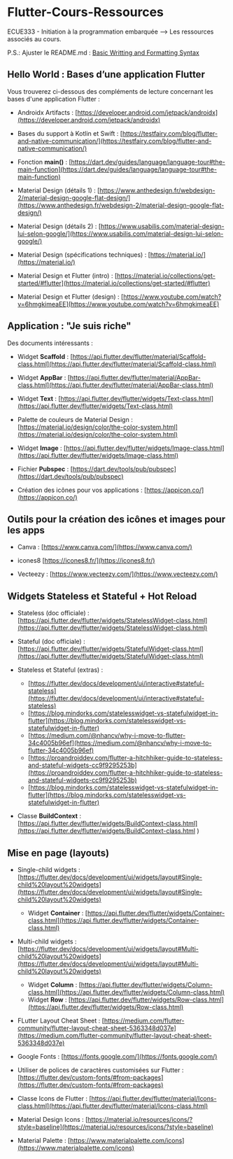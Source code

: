 # Flutter-Cours-Ressources
ECUE333 - Initiation à la programmation embarquée --> Les ressources associés au cours.

P.S.: Ajuster le README.md : [Basic Writting and Formatting Syntax](https://docs.github.com/en/github/writing-on-github/basic-writing-and-formatting-syntax)

## Hello World : Bases d’une application Flutter

Vous trouverez ci-dessous des compléments de lecture concernant les bases d'une application Flutter :

- Androidx Artifacts : [https://developer.android.com/jetpack/androidx](https://developer.android.com/jetpack/androidx)

- Bases du support à Kotlin et Swift : [https://testfairy.com/blog/flutter-and-native-communication/](https://testfairy.com/blog/flutter-and-native-communication/)

- Fonction __main()__ : [https://dart.dev/guides/language/language-tour#the-main-function](https://dart.dev/guides/language/language-tour#the-main-function)

- Material Design (détails 1) : [https://www.anthedesign.fr/webdesign-2/material-design-google-flat-design/](https://www.anthedesign.fr/webdesign-2/material-design-google-flat-design/)

- Material Design (détails 2) : [https://www.usabilis.com/material-design-lui-selon-google/](https://www.usabilis.com/material-design-lui-selon-google/)

- Material Design (spécifications techniques) : [https://material.io/](https://material.io/)

- Material Design et Flutter (intro) : [https://material.io/collections/get-started/#flutter](https://material.io/collections/get-started/#flutter)

- Material Design et Flutter (design) : [https://www.youtube.com/watch?v=6hmgkimeaEE](https://www.youtube.com/watch?v=6hmgkimeaEE)

## Application : "Je suis riche"

Des documents intéressants :

- Widget __Scaffold__ : [https://api.flutter.dev/flutter/material/Scaffold-class.html](https://api.flutter.dev/flutter/material/Scaffold-class.html)

- Widget __AppBar__ : [https://api.flutter.dev/flutter/material/AppBar-class.html](https://api.flutter.dev/flutter/material/AppBar-class.html)

- Widget __Text__ : [https://api.flutter.dev/flutter/widgets/Text-class.html](https://api.flutter.dev/flutter/widgets/Text-class.html)

- Palette de couleurs de Material Design : [https://material.io/design/color/the-color-system.html](https://material.io/design/color/the-color-system.html)

- Widget __Image__ : [https://api.flutter.dev/flutter/widgets/Image-class.html](https://api.flutter.dev/flutter/widgets/Image-class.html)

- Fichier __Pubspec__ : [https://dart.dev/tools/pub/pubspec](https://dart.dev/tools/pub/pubspec)

- Création des icônes pour vos applications : [https://appicon.co/](https://appicon.co/)

## Outils pour la création des icônes et images pour les apps

- Canva : [https://www.canva.com/](https://www.canva.com/)

- icones8 [https://icones8.fr/](https://icones8.fr/)

- Vecteezy : [https://www.vecteezy.com/](https://www.vecteezy.com/)

## Widgets Stateless et Stateful + Hot Reload

- Stateless (doc officiale) : [https://api.flutter.dev/flutter/widgets/StatelessWidget-class.html](https://api.flutter.dev/flutter/widgets/StatelessWidget-class.html)

- Stateful (doc officiale) : [https://api.flutter.dev/flutter/widgets/StatefulWidget-class.html](https://api.flutter.dev/flutter/widgets/StatefulWidget-class.html)

- Stateless et Stateful (extras) : 
  - [https://flutter.dev/docs/development/ui/interactive#stateful-stateless](https://flutter.dev/docs/development/ui/interactive#stateful-stateless)
  - [https://blog.mindorks.com/statelesswidget-vs-statefulwidget-in-flutter](https://blog.mindorks.com/statelesswidget-vs-statefulwidget-in-flutter)
  - [https://medium.com/@nhancv/why-i-move-to-flutter-34c4005b96ef](https://medium.com/@nhancv/why-i-move-to-flutter-34c4005b96ef)
  - [https://proandroiddev.com/flutter-a-hitchhiker-guide-to-stateless-and-stateful-widgets-cc9f9295253b](https://proandroiddev.com/flutter-a-hitchhiker-guide-to-stateless-and-stateful-widgets-cc9f9295253b)
  - [https://blog.mindorks.com/statelesswidget-vs-statefulwidget-in-flutter](https://blog.mindorks.com/statelesswidget-vs-statefulwidget-in-flutter)

- Classe __BuildContext__ : [https://api.flutter.dev/flutter/widgets/BuildContext-class.html](https://api.flutter.dev/flutter/widgets/BuildContext-class.html
)

## Mise en page (layouts)

- Single-child widgets : [https://flutter.dev/docs/development/ui/widgets/layout#Single-child%20layout%20widgets](https://flutter.dev/docs/development/ui/widgets/layout#Single-child%20layout%20widgets)
  - Widget __Container__ : [https://api.flutter.dev/flutter/widgets/Container-class.html](https://api.flutter.dev/flutter/widgets/Container-class.html)

- Multi-child widgets : [https://flutter.dev/docs/development/ui/widgets/layout#Multi-child%20layout%20widgets](https://flutter.dev/docs/development/ui/widgets/layout#Multi-child%20layout%20widgets)
  - Widget __Column__ : [https://api.flutter.dev/flutter/widgets/Column-class.html](https://api.flutter.dev/flutter/widgets/Column-class.html)
  - Widget __Row__ : [https://api.flutter.dev/flutter/widgets/Row-class.html](https://api.flutter.dev/flutter/widgets/Row-class.html)
  
- FLutter Layout Cheat Sheet : [https://medium.com/flutter-community/flutter-layout-cheat-sheet-5363348d037e](https://medium.com/flutter-community/flutter-layout-cheat-sheet-5363348d037e)

- Google Fonts : [https://fonts.google.com/](https://fonts.google.com/)

- Utiliser de polices de caractères customisées sur Flutter : [https://flutter.dev/custom-fonts/#from-packages](https://flutter.dev/custom-fonts/#from-packages)

- Classe Icons de Flutter : [https://api.flutter.dev/flutter/material/Icons-class.html](https://api.flutter.dev/flutter/material/Icons-class.html)

- Material Design Icons : [https://material.io/resources/icons/?style=baseline](https://material.io/resources/icons/?style=baseline)

- Material Palette : [https://www.materialpalette.com/icons](https://www.materialpalette.com/icons)
